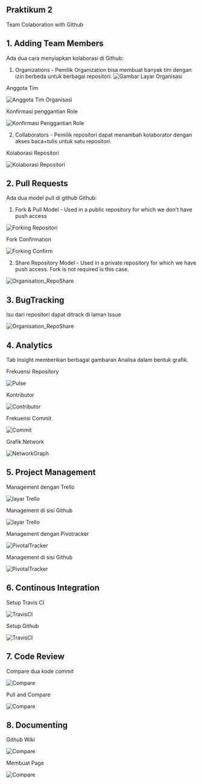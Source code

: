 ## Praktikum 2
Team Colaboration with Github

## 1. Adding Team Members
Ada dua cara menyiapkan kolaborasi di Github:

1. Organizations - Pemilik Organization bisa membuat banyak tim dengan izin berbeda untuk berbagai repositori.
![Gambar Layar Organisasi](https://github.com/Hilman27/picutreRepo/blob/master/Media1/1_Orgnasization1.PNG?raw=true)

Anggota Tim

![Anggota Tim Organisasi](https://github.com/Hilman27/picutreRepo/blob/master/Media1/2_Orgnasization2.PNG?raw=true)

Konfirmasi penggantian Role

![Konfirmasi Penggantian Role](https://github.com/Hilman27/picutreRepo/blob/master/Media1/3_Orgnasization3.PNG?raw=true)


2. Collaborators - Pemilik repositori dapat menambah kolaborator dengan akses baca+tulis untuk satu repositori. 

Kolaborasi Repositori

![Kolaborasi Repositori](https://github.com/Hilman27/picutreRepo/blob/master/Media1/4_Colab1.PNG?raw=true)


## 2. Pull Requests
Ada dua model pull di github Github:

1. Fork & Pull Model - Used in a public repository for which we don't have push access

![Forking Repositori](https://github.com/Hilman27/picutreRepo/blob/master/Media1/6_AfterFork.PNG?raw=true)

Fork Confirmation

![Forking Confirm](https://github.com/Hilman27/picutreRepo/blob/master/Media1/5_ForkExample.PNG?raw=true)


2. Share Repository Model - Used in a private repository for which we have push access. Fork is not required is this case.

![Organisation_RepoShare](https://github.com/Hilman27/picutreRepo/blob/master/Media1/6_1_OrganisationRepoShare.PNG?raw=true)


## 3. BugTracking

Isu dari repositori dapat ditrack di laman Issue

![Organisation_RepoShare](https://github.com/Hilman27/picutreRepo/blob/master/Media1/7_BugTrackers.PNG?raw=true)

## 4. Analytics
Tab Insight memberikan berbagai gambaran Analisa dalam bentuk grafik.

Frekuensi Repository

![Pulse](https://github.com/Hilman27/picutreRepo/blob/master/Media1/8_Analytics.PNG?raw=true)

Kontributor

![Contributor](https://github.com/Hilman27/picutreRepo/blob/master/Media1/9_Analytics.PNG?raw=true)

Frekuensi Commit

![Commit](https://github.com/Hilman27/picutreRepo/blob/master/Media1/10_Analytics.PNG?raw=true)

Grafik Network

![NetworkGraph](https://github.com/Hilman27/picutreRepo/blob/master/Media1/11_Analytics.PNG?raw=true)

## 5. Project Management
Management dengan Trello

![layar Trello](https://github.com/Hilman27/picutreRepo/blob/master/Media1/19_GithubTrello.PNG?raw=true)

Management di sisi Github

![layar Trello](https://github.com/Hilman27/picutreRepo/blob/master/Media1/20_GithubTrello.PNG?raw=true)

Management dengan Pivotracker

![PivotalTracker](https://github.com/Hilman27/picutreRepo/blob/master/Media1/21_PivotalTracker.PNG?raw=true)

Management di sisi Github

![PivotalTracker](https://github.com/Hilman27/picutreRepo/blob/master/Media1/22_PivotalTracker?raw=true)

## 6. Continous Integration
Setup Travis CI

![TravisCI](https://github.com/Hilman27/picutreRepo/blob/master/Media1/18_TravisCI.PNG?raw=true)

Setup Github

![TravisCI](https://github.com/Hilman27/picutreRepo/blob/master/Media1/17_TravisCI.PNG?raw=true)

## 7. Code Review
Compare dua kode commit

![Compare](https://github.com/Hilman27/picutreRepo/blob/master/Media1/15_Comparing.PNG?raw=true)

Pull and Compare

![Compare](https://github.com/Hilman27/picutreRepo/blob/master/Media1/16_Compare.PNG?raw=true)

## 8. Documenting
Github Wiki

![Compare](https://github.com/Hilman27/picutreRepo/blob/master/Media1/14_Documenting2.PNG?raw=true)

Membuat Page

![Compare](https://github.com/Hilman27/picutreRepo/blob/master/Media1/13_Documenting1.PNG?raw=true)